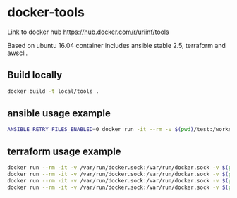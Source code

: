 # docker-tools

Link to docker hub https://hub.docker.com/r/uriinf/tools

Based on ubuntu 16.04 container includes ansible stable 2.5, terraform and awscli.  

## Build locally

```sh
docker build -t local/tools . 
```

## ansible usage example

```sh
ANSIBLE_RETRY_FILES_ENABLED=0 docker run -it --rm -v $(pwd)/test:/workspace -w /workspace uriinf/tools ansible-playbook -i ./hosts play.yml
 ```

## terraform usage example

 ```sh
docker run --rm -it -v /var/run/docker.sock:/var/run/docker.sock -v $(pwd)/test:/workspace -w /workspace uriinf/tools terraform init
docker run --rm -it -v /var/run/docker.sock:/var/run/docker.sock -v $(pwd)/test:/workspace -w /workspace uriinf/tools terraform apply -auto-approve
docker run --rm -it -v /var/run/docker.sock:/var/run/docker.sock -v $(pwd)/test:/workspace -w /workspace uriinf/tools terraform destroy -auto-approve
docker run --rm -it -v /var/run/docker.sock:/var/run/docker.sock -v $(pwd)/test:/workspace -w /workspace uriinf/tools rm -rf rm -rf .terraform *.tfstate*
```

